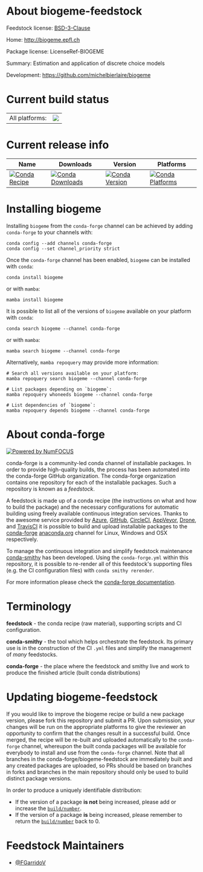 About biogeme-feedstock
=======================

Feedstock license: [BSD-3-Clause](https://github.com/conda-forge/biogeme-feedstock/blob/main/LICENSE.txt)

Home: http://biogeme.epfl.ch

Package license: LicenseRef-BIOGEME

Summary: Estimation and application of discrete choice models

Development: https://github.com/michelbierlaire/biogeme

Current build status
====================


<table><tr><td>All platforms:</td>
    <td>
      <a href="https://dev.azure.com/conda-forge/feedstock-builds/_build/latest?definitionId=23251&branchName=main">
        <img src="https://dev.azure.com/conda-forge/feedstock-builds/_apis/build/status/biogeme-feedstock?branchName=main">
      </a>
    </td>
  </tr>
</table>

Current release info
====================

| Name | Downloads | Version | Platforms |
| --- | --- | --- | --- |
| [![Conda Recipe](https://img.shields.io/badge/recipe-biogeme-green.svg)](https://anaconda.org/conda-forge/biogeme) | [![Conda Downloads](https://img.shields.io/conda/dn/conda-forge/biogeme.svg)](https://anaconda.org/conda-forge/biogeme) | [![Conda Version](https://img.shields.io/conda/vn/conda-forge/biogeme.svg)](https://anaconda.org/conda-forge/biogeme) | [![Conda Platforms](https://img.shields.io/conda/pn/conda-forge/biogeme.svg)](https://anaconda.org/conda-forge/biogeme) |

Installing biogeme
==================

Installing `biogeme` from the `conda-forge` channel can be achieved by adding `conda-forge` to your channels with:

```
conda config --add channels conda-forge
conda config --set channel_priority strict
```

Once the `conda-forge` channel has been enabled, `biogeme` can be installed with `conda`:

```
conda install biogeme
```

or with `mamba`:

```
mamba install biogeme
```

It is possible to list all of the versions of `biogeme` available on your platform with `conda`:

```
conda search biogeme --channel conda-forge
```

or with `mamba`:

```
mamba search biogeme --channel conda-forge
```

Alternatively, `mamba repoquery` may provide more information:

```
# Search all versions available on your platform:
mamba repoquery search biogeme --channel conda-forge

# List packages depending on `biogeme`:
mamba repoquery whoneeds biogeme --channel conda-forge

# List dependencies of `biogeme`:
mamba repoquery depends biogeme --channel conda-forge
```


About conda-forge
=================

[![Powered by
NumFOCUS](https://img.shields.io/badge/powered%20by-NumFOCUS-orange.svg?style=flat&colorA=E1523D&colorB=007D8A)](https://numfocus.org)

conda-forge is a community-led conda channel of installable packages.
In order to provide high-quality builds, the process has been automated into the
conda-forge GitHub organization. The conda-forge organization contains one repository
for each of the installable packages. Such a repository is known as a *feedstock*.

A feedstock is made up of a conda recipe (the instructions on what and how to build
the package) and the necessary configurations for automatic building using freely
available continuous integration services. Thanks to the awesome service provided by
[Azure](https://azure.microsoft.com/en-us/services/devops/), [GitHub](https://github.com/),
[CircleCI](https://circleci.com/), [AppVeyor](https://www.appveyor.com/),
[Drone](https://cloud.drone.io/welcome), and [TravisCI](https://travis-ci.com/)
it is possible to build and upload installable packages to the
[conda-forge](https://anaconda.org/conda-forge) [anaconda.org](https://anaconda.org/)
channel for Linux, Windows and OSX respectively.

To manage the continuous integration and simplify feedstock maintenance
[conda-smithy](https://github.com/conda-forge/conda-smithy) has been developed.
Using the ``conda-forge.yml`` within this repository, it is possible to re-render all of
this feedstock's supporting files (e.g. the CI configuration files) with ``conda smithy rerender``.

For more information please check the [conda-forge documentation](https://conda-forge.org/docs/).

Terminology
===========

**feedstock** - the conda recipe (raw material), supporting scripts and CI configuration.

**conda-smithy** - the tool which helps orchestrate the feedstock.
                   Its primary use is in the construction of the CI ``.yml`` files
                   and simplify the management of *many* feedstocks.

**conda-forge** - the place where the feedstock and smithy live and work to
                  produce the finished article (built conda distributions)


Updating biogeme-feedstock
==========================

If you would like to improve the biogeme recipe or build a new
package version, please fork this repository and submit a PR. Upon submission,
your changes will be run on the appropriate platforms to give the reviewer an
opportunity to confirm that the changes result in a successful build. Once
merged, the recipe will be re-built and uploaded automatically to the
`conda-forge` channel, whereupon the built conda packages will be available for
everybody to install and use from the `conda-forge` channel.
Note that all branches in the conda-forge/biogeme-feedstock are
immediately built and any created packages are uploaded, so PRs should be based
on branches in forks and branches in the main repository should only be used to
build distinct package versions.

In order to produce a uniquely identifiable distribution:
 * If the version of a package **is not** being increased, please add or increase
   the [``build/number``](https://docs.conda.io/projects/conda-build/en/latest/resources/define-metadata.html#build-number-and-string).
 * If the version of a package **is** being increased, please remember to return
   the [``build/number``](https://docs.conda.io/projects/conda-build/en/latest/resources/define-metadata.html#build-number-and-string)
   back to 0.

Feedstock Maintainers
=====================

* [@FGarridoV](https://github.com/FGarridoV/)

